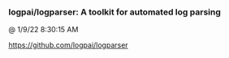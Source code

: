 ﻿

### logpai/logparser: A toolkit for automated log parsing
@ 1/9/22 8:30:15 AM

https://github.com/logpai/logparser

